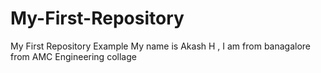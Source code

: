 # My-First-Repository
My First Repository Example 
My name is Akash H , I am from banagalore from AMC Engineering collage 

